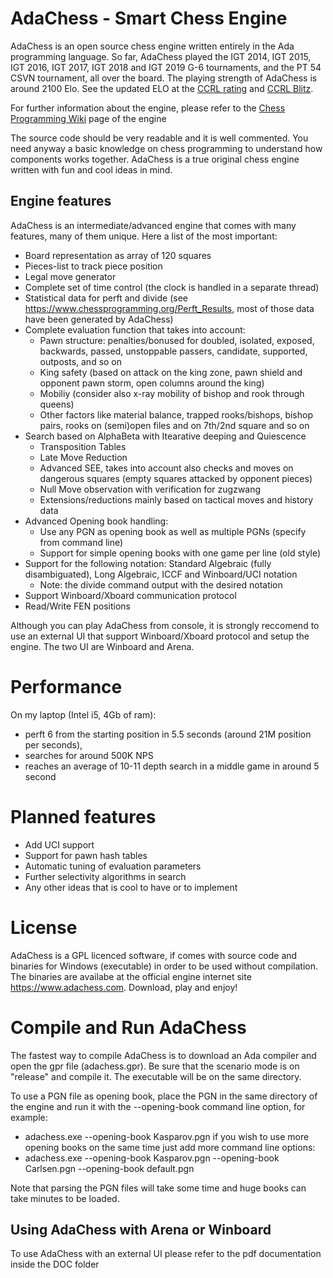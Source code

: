 # AdaChess - Smart Chess Engine

AdaChess is an open source chess engine written entirely in the Ada programming language. So far, AdaChess played the IGT 2014, IGT 2015, IGT 2016, IGT 2017, IGT 2018 and IGT 2019 G-6 tournaments, and the PT 54 CSVN tournament, all over the board.
The playing strength of AdaChess is around 2100 Elo. See the updated ELO at the [CCRL rating](http://ccrl.chessdom.com/ccrl/4040/) and [CCRL Blitz](http://ccrl.chessdom.com/ccrl/404/).

For further information about the engine, please refer to the [Chess Programming Wiki](https://www.chessprogramming.org/AdaChess) page of the engine 

The source code should be very readable and it is well commented. You need anyway a basic knowledge on chess programming to understand how components works together.
AdaChess is a true original chess engine written with fun and cool ideas in mind.

## Engine features

AdaChess is an intermediate/advanced engine that comes with many features, many of them unique. Here a list of the most important:
- Board representation as array of 120 squares
- Pieces-list to track piece position
- Legal move generator
- Complete set of time control (the clock is handled in a separate thread)
- Statistical data for perft and divide (see https://www.chessprogramming.org/Perft_Results, most of those data have been generated by AdaChess) 
- Complete evaluation function that takes into account:
  - Pawn structure: penalties/bonused for doubled, isolated, exposed, backwards, passed, unstoppable passers, candidate, supported, outposts, and so on
  - King safety (based on attack on the king zone, pawn shield and opponent pawn storm, open columns around the king)
  - Mobiliy (consider also x-ray mobility of bishop and rook through queens)
  - Other factors like material balance, trapped rooks/bishops, bishop pairs, rooks on (semi)open files and on 7th/2nd square and so on
- Search based on AlphaBeta with Itearative deeping and Quiescence
  - Transposition Tables
  - Late Move Reduction
  - Advanced SEE, takes into account also checks and moves on dangerous squares (empty squares attacked by opponent pieces)
  - Null Move observation with verification for zugzwang
  - Extensions/reductions mainly based on tactical moves and history data
- Advanced Opening book handling:
  - Use any PGN as opening book as well as multiple PGNs (specify from command line)
  - Support for simple opening books with one game per line (old style) 
- Support for the following notation: Standard Algebraic (fully disambiguated), Long Algebraic, ICCF and Winboard/UCI notation
  - Note: the divide command output with the desired notation
- Support Winboard/Xboard communication protocol
- Read/Write FEN positions

Although you can play AdaChess from console, it is strongly reccomend to use an external UI that support Winboard/Xboard protocol and setup the engine. The two UI are Winboard and Arena.

# Performance

On my laptop (Intel i5, 4Gb of ram):
- perft 6 from the starting position in 5.5 seconds (around 21M position per seconds),
- searches for around 500K NPS
- reaches an average of 10-11 depth search in a middle game in around 5 second

# Planned features

- Add UCI support
- Support for pawn hash tables
- Automatic tuning of evaluation parameters
- Further selectivity algorithms in search
- Any other ideas that is cool to have or to implement

# License

AdaChess is a GPL licenced software, if comes with source code and binaries for Windows (executable) in order to be used without compilation. The binaries are availabe at the official engine internet site https://www.adachess.com. Download, play and enjoy!

# Compile and Run AdaChess

The fastest way to compile AdaChess is to download an Ada compiler and open the gpr file (adachess.gpr). Be sure that the scenario mode is on "release" and compile it. The executable will be on the same directory.

To use a PGN file as opening book, place the PGN in the same directory of the engine and run it with the --opening-book command line option, for example:
- adachess.exe --opening-book Kasparov.pgn
if you wish to use more opening books on the same time just add more command line options:
- adachess.exe --opening-book Kasparov.pgn --opening-book Carlsen.pgn --opening-book default.pgn

Note that parsing the PGN files will take some time and huge books can take minutes to be loaded.

## Using AdaChess with Arena or Winboard

To use AdaChess with an external UI please refer to the pdf documentation inside the DOC folder 

<!--
**adachess/AdaChess** is a ✨ _special_ ✨ repository because its `README.md` (this file) appears on your GitHub profile.

Here are some ideas to get you started:

- 🔭 I’m currently working on ...
- 🌱 I’m currently learning ...
- 👯 I’m looking to collaborate on ...
- 🤔 I’m looking for help with ...
- 💬 Ask me about ...
- 📫 How to reach me: ...
- 😄 Pronouns: ...
- ⚡ Fun fact: ...
-->
